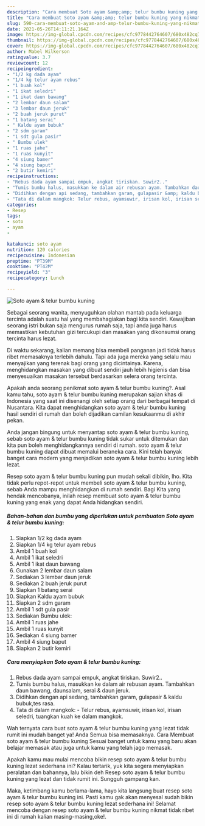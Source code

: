 ```yaml
---
description: "Cara membuat Soto ayam &amp;amp; telur bumbu kuning yang nikmat Untuk Jualan"
title: "Cara membuat Soto ayam &amp;amp; telur bumbu kuning yang nikmat Untuk Jualan"
slug: 590-cara-membuat-soto-ayam-and-amp-telur-bumbu-kuning-yang-nikmat-untuk-jualan
date: 2021-05-26T14:11:21.164Z
image: https://img-global.cpcdn.com/recipes/cfc9778442764607/680x482cq70/soto-ayam-telur-bumbu-kuning-foto-resep-utama.jpg
thumbnail: https://img-global.cpcdn.com/recipes/cfc9778442764607/680x482cq70/soto-ayam-telur-bumbu-kuning-foto-resep-utama.jpg
cover: https://img-global.cpcdn.com/recipes/cfc9778442764607/680x482cq70/soto-ayam-telur-bumbu-kuning-foto-resep-utama.jpg
author: Mabel Wilkerson
ratingvalue: 3.7
reviewcount: 12
recipeingredient:
- "1/2 kg dada ayam"
- "1/4 kg telur ayam rebus"
- "1 buah kol"
- "1 ikat seledri"
- "1 ikat daun bawang"
- "2 lembar daun salam"
- "3 lembar daun jeruk"
- "2 buah jeruk purut"
- "1 batang serai"
- " Kaldu ayam bubuk"
- "2 sdm garam"
- "1 sdt gula pasir"
- " Bumbu ulek"
- "1 ruas jahe"
- "1 ruas kunyit"
- "4 siung bamer"
- "4 siung baput"
- "2 butir kemiri"
recipeinstructions:
- "Rebus dada ayam sampai empuk, angkat tiriskan. Suwir2.."
- "Tumis bumbu halus, masukkan ke dalam air rebusan ayam. Tambahkan daun bawang, daunsalam, serai &amp; daun jeruk."
- "Didihkan dengan api sedang, tambahkan garam, gulapasir &amp; kaldu bubuk,tes rasa."
- "Tata di dalam mangkok: Telur rebus, ayamsuwir, irisan kol, irisan seledri, tuangkan kuah ke dalam mangkok."
categories:
- Resep
tags:
- soto
- ayam
- 

katakunci: soto ayam  
nutrition: 120 calories
recipecuisine: Indonesian
preptime: "PT39M"
cooktime: "PT42M"
recipeyield: "3"
recipecategory: Lunch

---
```



![Soto ayam &amp; telur bumbu kuning](https://img-global.cpcdn.com/recipes/cfc9778442764607/680x482cq70/soto-ayam-telur-bumbu-kuning-foto-resep-utama.jpg)

Sebagai seorang wanita, menyuguhkan olahan mantab pada keluarga tercinta adalah suatu hal yang membahagiakan bagi kita sendiri. Kewajiban seorang istri bukan saja mengurus rumah saja, tapi anda juga harus memastikan kebutuhan gizi tercukupi dan masakan yang dikonsumsi orang tercinta harus lezat.

Di waktu  sekarang, kalian memang bisa membeli panganan jadi tidak harus ribet memasaknya terlebih dahulu. Tapi ada juga mereka yang selalu mau menyajikan yang terenak bagi orang yang dicintainya. Karena, menghidangkan masakan yang dibuat sendiri jauh lebih higienis dan bisa menyesuaikan masakan tersebut berdasarkan selera orang tercinta. 



Apakah anda seorang penikmat soto ayam &amp; telur bumbu kuning?. Asal kamu tahu, soto ayam &amp; telur bumbu kuning merupakan sajian khas di Indonesia yang saat ini disenangi oleh setiap orang dari berbagai tempat di Nusantara. Kita dapat menghidangkan soto ayam &amp; telur bumbu kuning hasil sendiri di rumah dan boleh dijadikan camilan kesukaanmu di akhir pekan.

Anda jangan bingung untuk menyantap soto ayam &amp; telur bumbu kuning, sebab soto ayam &amp; telur bumbu kuning tidak sukar untuk ditemukan dan kita pun boleh menghidangkannya sendiri di rumah. soto ayam &amp; telur bumbu kuning dapat dibuat memalui beraneka cara. Kini telah banyak banget cara modern yang menjadikan soto ayam &amp; telur bumbu kuning lebih lezat.

Resep soto ayam &amp; telur bumbu kuning pun mudah sekali dibikin, lho. Kita tidak perlu repot-repot untuk membeli soto ayam &amp; telur bumbu kuning, sebab Anda mampu menghidangkan di rumah sendiri. Bagi Kita yang hendak mencobanya, inilah resep membuat soto ayam &amp; telur bumbu kuning yang enak yang dapat Anda hidangkan sendiri.

<!--inarticleads1-->

##### Bahan-bahan dan bumbu yang diperlukan untuk pembuatan Soto ayam &amp; telur bumbu kuning:

1. Siapkan 1/2 kg dada ayam
1. Siapkan 1/4 kg telur ayam rebus
1. Ambil 1 buah kol
1. Ambil 1 ikat seledri
1. Ambil 1 ikat daun bawang
1. Gunakan 2 lembar daun salam
1. Sediakan 3 lembar daun jeruk
1. Sediakan 2 buah jeruk purut
1. Siapkan 1 batang serai
1. Siapkan  Kaldu ayam bubuk
1. Siapkan 2 sdm garam
1. Ambil 1 sdt gula pasir
1. Sediakan  Bumbu ulek:
1. Ambil 1 ruas jahe
1. Ambil 1 ruas kunyit
1. Sediakan 4 siung bamer
1. Ambil 4 siung baput
1. Siapkan 2 butir kemiri




<!--inarticleads2-->

##### Cara menyiapkan Soto ayam &amp; telur bumbu kuning:

1. Rebus dada ayam sampai empuk, angkat tiriskan. Suwir2..
1. Tumis bumbu halus, masukkan ke dalam air rebusan ayam. Tambahkan daun bawang, daunsalam, serai &amp; daun jeruk.
1. Didihkan dengan api sedang, tambahkan garam, gulapasir &amp; kaldu bubuk,tes rasa.
1. Tata di dalam mangkok: - Telur rebus, ayamsuwir, irisan kol, irisan seledri, tuangkan kuah ke dalam mangkok.




Wah ternyata cara buat soto ayam &amp; telur bumbu kuning yang lezat tidak rumit ini mudah banget ya! Anda Semua bisa memasaknya. Cara Membuat soto ayam &amp; telur bumbu kuning Sesuai banget untuk kamu yang baru akan belajar memasak atau juga untuk kamu yang telah jago memasak.

Apakah kamu mau mulai mencoba bikin resep soto ayam &amp; telur bumbu kuning lezat sederhana ini? Kalau tertarik, yuk kita segera menyiapkan peralatan dan bahannya, lalu bikin deh Resep soto ayam &amp; telur bumbu kuning yang lezat dan tidak rumit ini. Sungguh gampang kan. 

Maka, ketimbang kamu berlama-lama, hayo kita langsung buat resep soto ayam &amp; telur bumbu kuning ini. Pasti kamu gak akan menyesal sudah bikin resep soto ayam &amp; telur bumbu kuning lezat sederhana ini! Selamat mencoba dengan resep soto ayam &amp; telur bumbu kuning nikmat tidak ribet ini di rumah kalian masing-masing,oke!.

